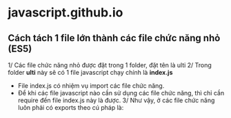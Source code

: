 # javascript.github.io
## Cách tách 1 file lớn thành các file chức năng nhỏ (ES5)
1/ Các file chức năng nhỏ được đặt trong 1 folder, đặt tên là ulti
2/ Trong folder **ulti** này sẽ có 1 file javascript chạy chính là **index.js** 
 - File index.js có nhiệm vụ import các file chức năng.
 - Để khi các file javascript nào cần sử dụng các file chức năng, thì chỉ cần require đến file index.js này là được.
3/ Như vậy, ở các file chức năng luôn phải có exports theo cú pháp là:
